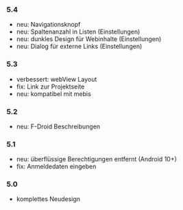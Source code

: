 ### 5.4
- neu: Navigationsknopf
- neu: Spaltenanzahl in Listen (Einstellungen)
- neu: dunkles Design für Webinhalte (Einstellungen)
- neu: Dialog für externe Links (Einstellungen)

### 5.3
- verbessert: webView Layout
- fix: Link zur Projektseite
- neu: kompatibel mit mebis

### 5.2
- neu: F-Droid Beschreibungen

### 5.1
- neu: überflüssige Berechtigungen entfernt (Android 10+)
- fix: Anmeldedaten eingeben

### 5.0
- komplettes Neudesign